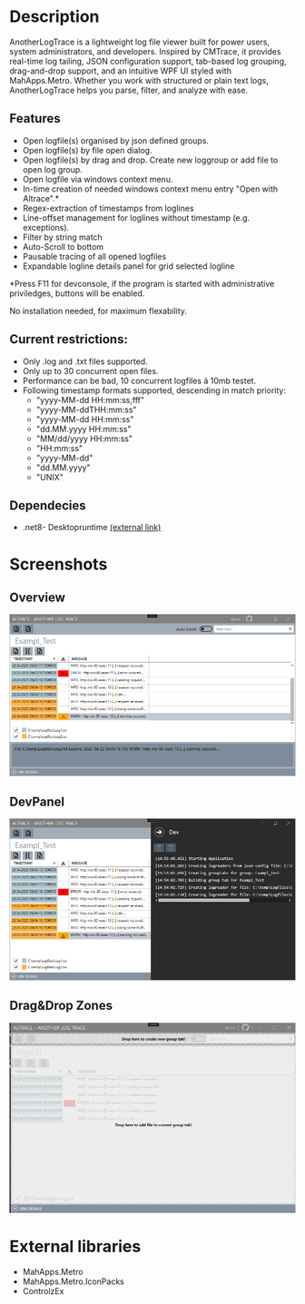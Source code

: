 
# Description

AnotherLogTrace is a lightweight log file viewer built for power users, system administrators, and developers. Inspired by CMTrace, it provides real-time log tailing, JSON configuration support, tab-based log grouping, drag-and-drop support, and an intuitive WPF UI styled with MahApps.Metro. Whether you work with structured or plain text logs, AnotherLogTrace helps you parse, filter, and analyze with ease.

## Features
- Open logfile(s) organised by json defined groups.
- Open logfile(s) by file open dialog.
- Open logfile(s) by drag and drop. Create new loggroup or add file to open log group.
- Open logfile via windows context menu.
- In-time creation of needed windows context menu entry "Open with Altrace".*
- Regex-extraction of timestamps from loglines
- Line-offset management for loglines without timestamp (e.g. exceptions).
- Filter by string match
- Auto-Scroll to bottom
- Pausable tracing of all opened logfiles 
- Expandable logline details panel for grid selected logline

*Press F11 for devconsole, if the program is started with administrative priviledges, buttons will be enabled.

No installation needed, for maximum flexability.

## Current restrictions:
- Only .log and .txt files supported.
- Only up to 30 concurrent open files.
- Performance can be bad, 10 concurrent logfiles á 10mb testet.
- Following timestamp formats supported, descending in match priority:
  - "yyyy-MM-dd HH:mm:ss,fff"
  - "yyyy-MM-ddTHH:mm:ss"
  - "yyyy-MM-dd HH:mm:ss"
  - "dd.MM.yyyy HH:mm:ss"
  - "MM/dd/yyyy HH:mm:ss"
  - "HH:mm:ss"
  - "yyyy-MM-dd"
  - "dd.MM.yyyy"
  - "UNIX"
  
## Dependecies
- .net8- Desktopruntime [(external link)](https://dotnet.microsoft.com/en-us/download/dotnet/8.0)

# Screenshots
## Overview
![Overview](image.png)

## DevPanel
![DevPanel](image-1.png)

## Drag&Drop Zones
![Drag&Drop Zones](image-2.png)

# External libraries
- MahApps.Metro
- MahApps.Metro.IconPacks
- ControlzEx